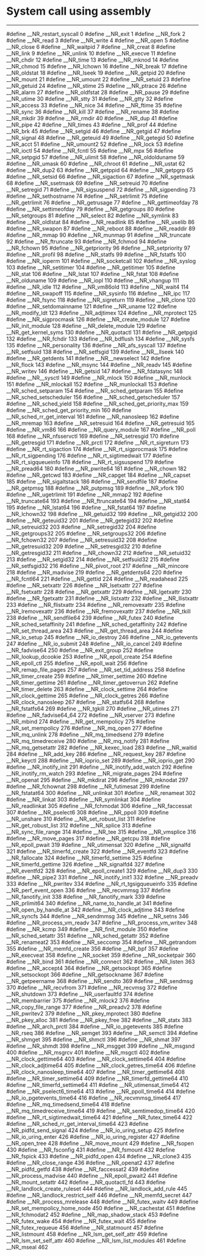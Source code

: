 # System call using assembly


---

#define __NR_restart_syscall 0
#define __NR_exit 1
#define __NR_fork 2
#define __NR_read 3
#define __NR_write 4
#define __NR_open 5
#define __NR_close 6
#define __NR_waitpid 7
#define __NR_creat 8
#define __NR_link 9
#define __NR_unlink 10
#define __NR_execve 11
#define __NR_chdir 12
#define __NR_time 13
#define __NR_mknod 14
#define __NR_chmod 15
#define __NR_lchown 16
#define __NR_break 17
#define __NR_oldstat 18
#define __NR_lseek 19
#define __NR_getpid 20
#define __NR_mount 21
#define __NR_umount 22
#define __NR_setuid 23
#define __NR_getuid 24
#define __NR_stime 25
#define __NR_ptrace 26
#define __NR_alarm 27
#define __NR_oldfstat 28
#define __NR_pause 29
#define __NR_utime 30
#define __NR_stty 31
#define __NR_gtty 32
#define __NR_access 33
#define __NR_nice 34
#define __NR_ftime 35
#define __NR_sync 36
#define __NR_kill 37
#define __NR_rename 38
#define __NR_mkdir 39
#define __NR_rmdir 40
#define __NR_dup 41
#define __NR_pipe 42
#define __NR_times 43
#define __NR_prof 44
#define __NR_brk 45
#define __NR_setgid 46
#define __NR_getgid 47
#define __NR_signal 48
#define __NR_geteuid 49
#define __NR_getegid 50
#define __NR_acct 51
#define __NR_umount2 52
#define __NR_lock 53
#define __NR_ioctl 54
#define __NR_fcntl 55
#define __NR_mpx 56
#define __NR_setpgid 57
#define __NR_ulimit 58
#define __NR_oldolduname 59
#define __NR_umask 60
#define __NR_chroot 61
#define __NR_ustat 62
#define __NR_dup2 63
#define __NR_getppid 64
#define __NR_getpgrp 65
#define __NR_setsid 66
#define __NR_sigaction 67
#define __NR_sgetmask 68
#define __NR_ssetmask 69
#define __NR_setreuid 70
#define __NR_setregid 71
#define __NR_sigsuspend 72
#define __NR_sigpending 73
#define __NR_sethostname 74
#define __NR_setrlimit 75
#define __NR_getrlimit 76
#define __NR_getrusage 77
#define __NR_gettimeofday 78
#define __NR_settimeofday 79
#define __NR_getgroups 80
#define __NR_setgroups 81
#define __NR_select 82
#define __NR_symlink 83
#define __NR_oldlstat 84
#define __NR_readlink 85
#define __NR_uselib 86
#define __NR_swapon 87
#define __NR_reboot 88
#define __NR_readdir 89
#define __NR_mmap 90
#define __NR_munmap 91
#define __NR_truncate 92
#define __NR_ftruncate 93
#define __NR_fchmod 94
#define __NR_fchown 95
#define __NR_getpriority 96
#define __NR_setpriority 97
#define __NR_profil 98
#define __NR_statfs 99
#define __NR_fstatfs 100
#define __NR_ioperm 101
#define __NR_socketcall 102
#define __NR_syslog 103
#define __NR_setitimer 104
#define __NR_getitimer 105
#define __NR_stat 106
#define __NR_lstat 107
#define __NR_fstat 108
#define __NR_olduname 109
#define __NR_iopl 110
#define __NR_vhangup 111
#define __NR_idle 112
#define __NR_vm86old 113
#define __NR_wait4 114
#define __NR_swapoff 115
#define __NR_sysinfo 116
#define __NR_ipc 117
#define __NR_fsync 118
#define __NR_sigreturn 119
#define __NR_clone 120
#define __NR_setdomainname 121
#define __NR_uname 122
#define __NR_modify_ldt 123
#define __NR_adjtimex 124
#define __NR_mprotect 125
#define __NR_sigprocmask 126
#define __NR_create_module 127
#define __NR_init_module 128
#define __NR_delete_module 129
#define __NR_get_kernel_syms 130
#define __NR_quotactl 131
#define __NR_getpgid 132
#define __NR_fchdir 133
#define __NR_bdflush 134
#define __NR_sysfs 135
#define __NR_personality 136
#define __NR_afs_syscall 137
#define __NR_setfsuid 138
#define __NR_setfsgid 139
#define __NR__llseek 140
#define __NR_getdents 141
#define __NR__newselect 142
#define __NR_flock 143
#define __NR_msync 144
#define __NR_readv 145
#define __NR_writev 146
#define __NR_getsid 147
#define __NR_fdatasync 148
#define __NR__sysctl 149
#define __NR_mlock 150
#define __NR_munlock 151
#define __NR_mlockall 152
#define __NR_munlockall 153
#define __NR_sched_setparam 154
#define __NR_sched_getparam 155
#define __NR_sched_setscheduler 156
#define __NR_sched_getscheduler 157
#define __NR_sched_yield 158
#define __NR_sched_get_priority_max 159
#define __NR_sched_get_priority_min 160
#define __NR_sched_rr_get_interval 161
#define __NR_nanosleep 162
#define __NR_mremap 163
#define __NR_setresuid 164
#define __NR_getresuid 165
#define __NR_vm86 166
#define __NR_query_module 167
#define __NR_poll 168
#define __NR_nfsservctl 169
#define __NR_setresgid 170
#define __NR_getresgid 171
#define __NR_prctl 172
#define __NR_rt_sigreturn 173
#define __NR_rt_sigaction 174
#define __NR_rt_sigprocmask 175
#define __NR_rt_sigpending 176
#define __NR_rt_sigtimedwait 177
#define __NR_rt_sigqueueinfo 178
#define __NR_rt_sigsuspend 179
#define __NR_pread64 180
#define __NR_pwrite64 181
#define __NR_chown 182
#define __NR_getcwd 183
#define __NR_capget 184
#define __NR_capset 185
#define __NR_sigaltstack 186
#define __NR_sendfile 187
#define __NR_getpmsg 188
#define __NR_putpmsg 189
#define __NR_vfork 190
#define __NR_ugetrlimit 191
#define __NR_mmap2 192
#define __NR_truncate64 193
#define __NR_ftruncate64 194
#define __NR_stat64 195
#define __NR_lstat64 196
#define __NR_fstat64 197
#define __NR_lchown32 198
#define __NR_getuid32 199
#define __NR_getgid32 200
#define __NR_geteuid32 201
#define __NR_getegid32 202
#define __NR_setreuid32 203
#define __NR_setregid32 204
#define __NR_getgroups32 205
#define __NR_setgroups32 206
#define __NR_fchown32 207
#define __NR_setresuid32 208
#define __NR_getresuid32 209
#define __NR_setresgid32 210
#define __NR_getresgid32 211
#define __NR_chown32 212
#define __NR_setuid32 213
#define __NR_setgid32 214
#define __NR_setfsuid32 215
#define __NR_setfsgid32 216
#define __NR_pivot_root 217
#define __NR_mincore 218
#define __NR_madvise 219
#define __NR_getdents64 220
#define __NR_fcntl64 221
#define __NR_gettid 224
#define __NR_readahead 225
#define __NR_setxattr 226
#define __NR_lsetxattr 227
#define __NR_fsetxattr 228
#define __NR_getxattr 229
#define __NR_lgetxattr 230
#define __NR_fgetxattr 231
#define __NR_listxattr 232
#define __NR_llistxattr 233
#define __NR_flistxattr 234
#define __NR_removexattr 235
#define __NR_lremovexattr 236
#define __NR_fremovexattr 237
#define __NR_tkill 238
#define __NR_sendfile64 239
#define __NR_futex 240
#define __NR_sched_setaffinity 241
#define __NR_sched_getaffinity 242
#define __NR_set_thread_area 243
#define __NR_get_thread_area 244
#define __NR_io_setup 245
#define __NR_io_destroy 246
#define __NR_io_getevents 247
#define __NR_io_submit 248
#define __NR_io_cancel 249
#define __NR_fadvise64 250
#define __NR_exit_group 252
#define __NR_lookup_dcookie 253
#define __NR_epoll_create 254
#define __NR_epoll_ctl 255
#define __NR_epoll_wait 256
#define __NR_remap_file_pages 257
#define __NR_set_tid_address 258
#define __NR_timer_create 259
#define __NR_timer_settime 260
#define __NR_timer_gettime 261
#define __NR_timer_getoverrun 262
#define __NR_timer_delete 263
#define __NR_clock_settime 264
#define __NR_clock_gettime 265
#define __NR_clock_getres 266
#define __NR_clock_nanosleep 267
#define __NR_statfs64 268
#define __NR_fstatfs64 269
#define __NR_tgkill 270
#define __NR_utimes 271
#define __NR_fadvise64_64 272
#define __NR_vserver 273
#define __NR_mbind 274
#define __NR_get_mempolicy 275
#define __NR_set_mempolicy 276
#define __NR_mq_open 277
#define __NR_mq_unlink 278
#define __NR_mq_timedsend 279
#define __NR_mq_timedreceive 280
#define __NR_mq_notify 281
#define __NR_mq_getsetattr 282
#define __NR_kexec_load 283
#define __NR_waitid 284
#define __NR_add_key 286
#define __NR_request_key 287
#define __NR_keyctl 288
#define __NR_ioprio_set 289
#define __NR_ioprio_get 290
#define __NR_inotify_init 291
#define __NR_inotify_add_watch 292
#define __NR_inotify_rm_watch 293
#define __NR_migrate_pages 294
#define __NR_openat 295
#define __NR_mkdirat 296
#define __NR_mknodat 297
#define __NR_fchownat 298
#define __NR_futimesat 299
#define __NR_fstatat64 300
#define __NR_unlinkat 301
#define __NR_renameat 302
#define __NR_linkat 303
#define __NR_symlinkat 304
#define __NR_readlinkat 305
#define __NR_fchmodat 306
#define __NR_faccessat 307
#define __NR_pselect6 308
#define __NR_ppoll 309
#define __NR_unshare 310
#define __NR_set_robust_list 311
#define __NR_get_robust_list 312
#define __NR_splice 313
#define __NR_sync_file_range 314
#define __NR_tee 315
#define __NR_vmsplice 316
#define __NR_move_pages 317
#define __NR_getcpu 318
#define __NR_epoll_pwait 319
#define __NR_utimensat 320
#define __NR_signalfd 321
#define __NR_timerfd_create 322
#define __NR_eventfd 323
#define __NR_fallocate 324
#define __NR_timerfd_settime 325
#define __NR_timerfd_gettime 326
#define __NR_signalfd4 327
#define __NR_eventfd2 328
#define __NR_epoll_create1 329
#define __NR_dup3 330
#define __NR_pipe2 331
#define __NR_inotify_init1 332
#define __NR_preadv 333
#define __NR_pwritev 334
#define __NR_rt_tgsigqueueinfo 335
#define __NR_perf_event_open 336
#define __NR_recvmmsg 337
#define __NR_fanotify_init 338
#define __NR_fanotify_mark 339
#define __NR_prlimit64 340
#define __NR_name_to_handle_at 341
#define __NR_open_by_handle_at 342
#define __NR_clock_adjtime 343
#define __NR_syncfs 344
#define __NR_sendmmsg 345
#define __NR_setns 346
#define __NR_process_vm_readv 347
#define __NR_process_vm_writev 348
#define __NR_kcmp 349
#define __NR_finit_module 350
#define __NR_sched_setattr 351
#define __NR_sched_getattr 352
#define __NR_renameat2 353
#define __NR_seccomp 354
#define __NR_getrandom 355
#define __NR_memfd_create 356
#define __NR_bpf 357
#define __NR_execveat 358
#define __NR_socket 359
#define __NR_socketpair 360
#define __NR_bind 361
#define __NR_connect 362
#define __NR_listen 363
#define __NR_accept4 364
#define __NR_getsockopt 365
#define __NR_setsockopt 366
#define __NR_getsockname 367
#define __NR_getpeername 368
#define __NR_sendto 369
#define __NR_sendmsg 370
#define __NR_recvfrom 371
#define __NR_recvmsg 372
#define __NR_shutdown 373
#define __NR_userfaultfd 374
#define __NR_membarrier 375
#define __NR_mlock2 376
#define __NR_copy_file_range 377
#define __NR_preadv2 378
#define __NR_pwritev2 379
#define __NR_pkey_mprotect 380
#define __NR_pkey_alloc 381
#define __NR_pkey_free 382
#define __NR_statx 383
#define __NR_arch_prctl 384
#define __NR_io_pgetevents 385
#define __NR_rseq 386
#define __NR_semget 393
#define __NR_semctl 394
#define __NR_shmget 395
#define __NR_shmctl 396
#define __NR_shmat 397
#define __NR_shmdt 398
#define __NR_msgget 399
#define __NR_msgsnd 400
#define __NR_msgrcv 401
#define __NR_msgctl 402
#define __NR_clock_gettime64 403
#define __NR_clock_settime64 404
#define __NR_clock_adjtime64 405
#define __NR_clock_getres_time64 406
#define __NR_clock_nanosleep_time64 407
#define __NR_timer_gettime64 408
#define __NR_timer_settime64 409
#define __NR_timerfd_gettime64 410
#define __NR_timerfd_settime64 411
#define __NR_utimensat_time64 412
#define __NR_pselect6_time64 413
#define __NR_ppoll_time64 414
#define __NR_io_pgetevents_time64 416
#define __NR_recvmmsg_time64 417
#define __NR_mq_timedsend_time64 418
#define __NR_mq_timedreceive_time64 419
#define __NR_semtimedop_time64 420
#define __NR_rt_sigtimedwait_time64 421
#define __NR_futex_time64 422
#define __NR_sched_rr_get_interval_time64 423
#define __NR_pidfd_send_signal 424
#define __NR_io_uring_setup 425
#define __NR_io_uring_enter 426
#define __NR_io_uring_register 427
#define __NR_open_tree 428
#define __NR_move_mount 429
#define __NR_fsopen 430
#define __NR_fsconfig 431
#define __NR_fsmount 432
#define __NR_fspick 433
#define __NR_pidfd_open 434
#define __NR_clone3 435
#define __NR_close_range 436
#define __NR_openat2 437
#define __NR_pidfd_getfd 438
#define __NR_faccessat2 439
#define __NR_process_madvise 440
#define __NR_epoll_pwait2 441
#define __NR_mount_setattr 442
#define __NR_quotactl_fd 443
#define __NR_landlock_create_ruleset 444
#define __NR_landlock_add_rule 445
#define __NR_landlock_restrict_self 446
#define __NR_memfd_secret 447
#define __NR_process_mrelease 448
#define __NR_futex_waitv 449
#define __NR_set_mempolicy_home_node 450
#define __NR_cachestat 451
#define __NR_fchmodat2 452
#define __NR_map_shadow_stack 453
#define __NR_futex_wake 454
#define __NR_futex_wait 455
#define __NR_futex_requeue 456
#define __NR_statmount 457
#define __NR_listmount 458
#define __NR_lsm_get_self_attr 459
#define __NR_lsm_set_self_attr 460
#define __NR_lsm_list_modules 461
#define __NR_mseal 462